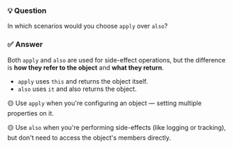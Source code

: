 ### 💡 Question
In which scenarios would you choose `apply` over `also`?

### ✅ Answer
Both `apply` and `also` are used for side-effect operations, but the difference is **how they refer to the object** and **what they return**.

- `apply` uses `this` and returns the object itself.
- `also` uses `it` and also returns the object.

🟡 Use `apply` when you're configuring an object — setting multiple properties on it.

🟡 Use `also` when you're performing side-effects (like logging or tracking), but don't need to access the object's members directly.


